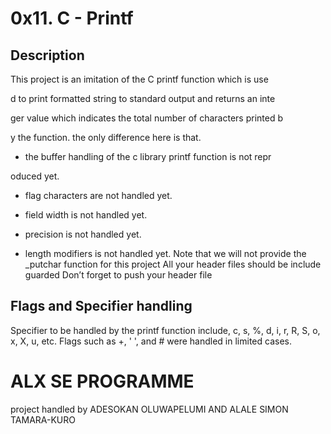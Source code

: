 # 0x11. C - Printf

## Description

This project is an imitation of the C printf function which is use

d to print formatted string to standard output and returns an inte

ger value which indicates the total number of characters printed b

y the function. the only difference here is that.

- the buffer handling of the c library printf function is not repr

oduced yet.

- flag characters are not handled yet.

- field width is not handled yet.

- precision is not handled yet.

- length modifiers is not handled yet.
  Note that we will not provide the \_putchar function for this project
  All your header files should be include guarded
  Don’t forget to push your header file

## Flags and Specifier handling

Specifier to be handled by the printf function include, c, s, %, d, i, r, R, S, o, x, X, u, etc.
Flags such as +, ' ', and # were handled in limited cases.

# ALX SE PROGRAMME

project handled by ADESOKAN OLUWAPELUMI AND ALALE SIMON TAMARA-KURO
